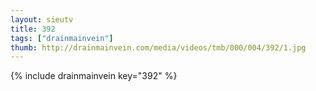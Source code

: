 ```yaml
--- 
layout: sieutv
title: 392
tags: ["drainmainvein"]
thumb: http://drainmainvein.com/media/videos/tmb/000/004/392/1.jpg
---
```

{% include drainmainvein key="392" %} 
